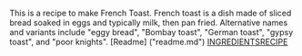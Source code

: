 This is a recipe to make French Toast. 
French toast is a dish made of sliced bread soaked in eggs and typically milk, then pan fried.
Alternative names and variants include "eggy bread", "Bombay toast", "German toast", "gypsy toast", and "poor knights".
[Readme] ("readme.md")
[INGREDIENTS]("INGREDIENTS.md")[RECIPE]("Recipe.md")